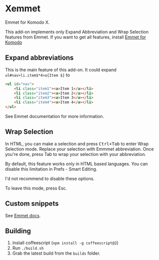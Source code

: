 Xemmet
======

Emmet for Komodo X.

This add-on implements only Expand Abbreviation and Wrap Selection features
from Emmet. If you want to get all features, install [Emmet for Komodo][1]

[1]: https://github.com/Defman21/komodo-emmet

## Expand abbreviations

This is the main feature of this add-on. It could expand
`ul#nav>li.item$*4>a{Item $}` to
```html
<ul id="nav">
    <li class="item1"><a>Item 1</a></li>
    <li class="item2"><a>Item 2</a></li>
    <li class="item3"><a>Item 3</a></li>
    <li class="item4"><a>Item 4</a></li>
</ul>
```

See Emmet documentation for more information.

## Wrap Selection

In HTML, you can make a selection and press <kbd>Ctrl+Tab</kbd>
to enter Wrap Selection mode. Replace your selection with Emmmet
abbreviation. Once you're done, press Tab to wrap your selection with
your abbreviation.

By default, this feature works only in HTML based languages.
You can disable this limitation in Prefs - Smart Editing.

I'd not recommend to disable these options.

To leave this mode, press Esc.

## Custom snippets

See [Emmet docs](http://docs.emmet.io/customization/snippets/).

## Building

1. Install coffeescript (`npm install -g coffeescript@2`)
2. Run `./build.sh`
3. Grab the latest build from the `builds` folder.
